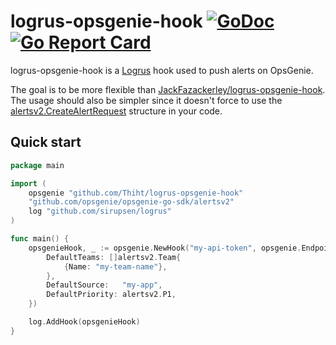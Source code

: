 # logrus-opsgenie-hook [![GoDoc](https://godoc.org/github.com/Thiht/logrus-opsgenie-hook?status.svg)](https://godoc.org/github.com/Thiht/logrus-opsgenie-hook) [![Go Report Card](https://goreportcard.com/badge/github.com/Thiht/logrus-opsgenie-hook)](https://goreportcard.com/report/github.com/Thiht/logrus-opsgenie-hook)

logrus-opsgenie-hook is a [Logrus](https://github.com/sirupsen/logrus) hook used to push alerts on OpsGenie.

The goal is to be more flexible than [JackFazackerley/logrus-opsgenie-hook](https://github.com/JackFazackerley/logrus-opsgenie-hook). The usage should also be simpler since it doesn't force to use the [alertsv2.CreateAlertRequest](https://godoc.org/github.com/opsgenie/opsgenie-go-sdk/alertsv2#CreateAlertRequest) structure in your code.

## Quick start

```go
package main

import (
	opsgenie "github.com/Thiht/logrus-opsgenie-hook"
	"github.com/opsgenie/opsgenie-go-sdk/alertsv2"
	log "github.com/sirupsen/logrus"
)

func main() {
	opsgenieHook, _ := opsgenie.NewHook("my-api-token", opsgenie.EndpointEU, opsgenie.HookConfig{
		DefaultTeams: []alertsv2.Team{
			{Name: "my-team-name"},
		},
		DefaultSource:   "my-app",
		DefaultPriority: alertsv2.P1,
	})

	log.AddHook(opsgenieHook)
}

```
